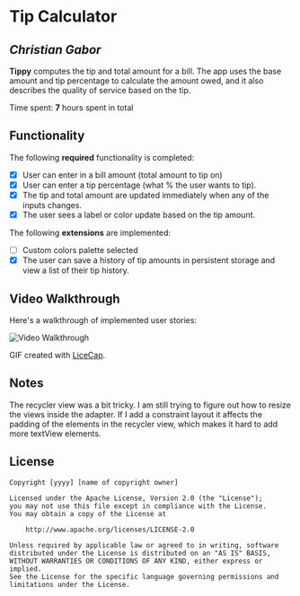 # Tip Calculator 

## *Christian Gabor*

**Tippy** computes the tip and total amount for a bill. The app uses the base amount and tip percentage to calculate the amount owed, and it also describes the quality of service based on the tip.

Time spent: **7** hours spent in total

## Functionality 

The following **required** functionality is completed:

* [X] User can enter in a bill amount (total amount to tip on)
* [X] User can enter a tip percentage (what % the user wants to tip).
* [X] The tip and total amount are updated immediately when any of the inputs changes.
* [X] The user sees a label or color update based on the tip amount. 

The following **extensions** are implemented:

* [ ] Custom colors palette selected
* [X] The user can save a history of tip amounts in persistent storage and view a list of their tip history.

## Video Walkthrough

Here's a walkthrough of implemented user stories:

<img src='http://i.imgur.com/link/to/your/gif/file.gif' title='Video Walkthrough' width='' alt='Video Walkthrough' />

GIF created with [LiceCap](http://www.cockos.com/licecap/).

## Notes

The recycler view was a bit tricky. I am still trying to figure out how to resize the views inside the adapter. If I add a constraint layout it affects the
padding of the elements in the recycler view, which makes it hard to add more textView elements. 

## License

    Copyright [yyyy] [name of copyright owner]

    Licensed under the Apache License, Version 2.0 (the "License");
    you may not use this file except in compliance with the License.
    You may obtain a copy of the License at

        http://www.apache.org/licenses/LICENSE-2.0

    Unless required by applicable law or agreed to in writing, software
    distributed under the License is distributed on an "AS IS" BASIS,
    WITHOUT WARRANTIES OR CONDITIONS OF ANY KIND, either express or implied.
    See the License for the specific language governing permissions and
    limitations under the License.

